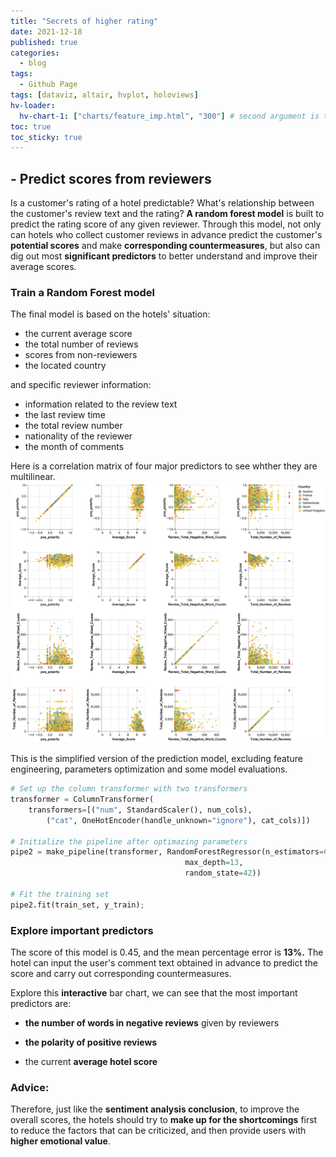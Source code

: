 ```yaml
---
title: "Secrets of higher rating"
date: 2021-12-18
published: true
categories:
  - blog
tags:
  - Github Page
tags: [dataviz, altair, hvplot, holoviews]
hv-loader:
  hv-chart-1: ["charts/feature_imp.html", "300"] # second argument is the height
toc: true
toc_sticky: true
---
```


## - Predict scores from reviewers

Is a customer's rating of a hotel predictable? What's relationship between the customer's review text and the rating? **A random forest model** is built to predict the rating score of any given reviewer. Through this model, not only can hotels who collect customer reviews in advance predict the customer's **potential scores** and make **corresponding countermeasures**, but also can dig out most **significant predictors** to better understand and improve their average scores.

### Train a Random Forest model

The final model is based on the hotels' situation:

-   the current average score
-   the total number of reviews
-   scores from non-reviewers
-   the located country

and specific reviewer information:

-   information related to the review text
-   the last review time
-   the total review number
-   nationality of the reviewer
-   the month of comments

Here is a correlation matrix of four major predictors to see whther they are multilinear. ![](https://github.com/keeea/Hotel_Review_Analysis/blob/main/assets/images/matrix.png?raw=true)

This is the simplified version of the prediction model, excluding feature engineering, parameters optimization and some model evaluations.

```python
# Set up the column transformer with two transformers
transformer = ColumnTransformer(
    transformers=[("num", StandardScaler(), num_cols),
        ("cat", OneHotEncoder(handle_unknown="ignore"), cat_cols)])

# Initialize the pipeline after optimazing parameters
pipe2 = make_pipeline(transformer, RandomForestRegressor(n_estimators=600, 
                                       max_depth=13,
                                       random_state=42))

# Fit the training set
pipe2.fit(train_set, y_train);
```

### Explore important predictors

The score of this model is 0.45, and the mean percentage error is **13%.** The hotel can input the user's comment text obtained in advance to predict the score and carry out corresponding countermeasures.

Explore this **interactive** bar chart, we can see that the most important predictors are:

-   **the number of words in negative reviews** given by reviewers

-   **the polarity of positive reviews**

-   the current **average hotel score**

<div id="hv-chart-1"></div>

### Advice:

Therefore, just like the **sentiment analysis conclusion**, to improve the overall scores, the hotels should try to **make up for the shortcomings** first to reduce the factors that can be criticized, and then provide users with **higher emotional value**.
